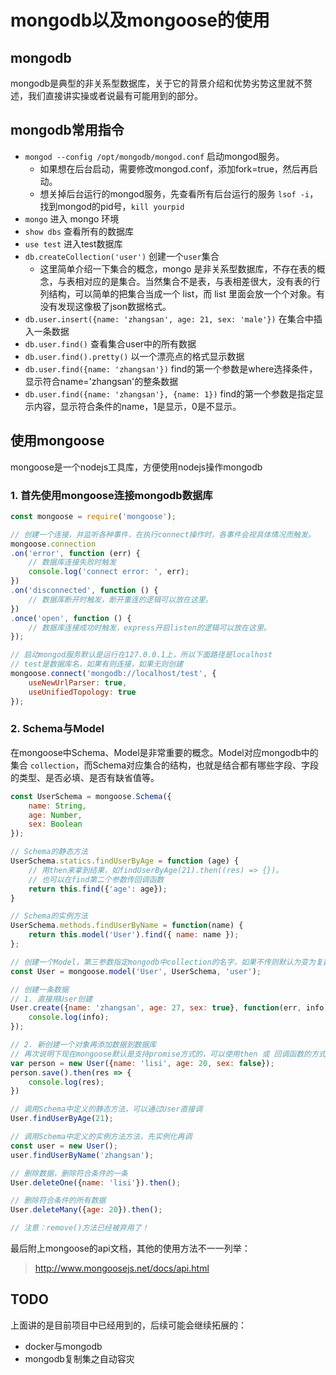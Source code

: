 # mongodb以及mongoose的使用

## mongodb
mongodb是典型的非关系型数据库，关于它的背景介绍和优势劣势这里就不赘述，我们直接讲实操或者说最有可能用到的部分。

## mongodb常用指令

* `mongod --config /opt/mongodb/mongod.conf` 启动mongod服务。
    * 如果想在后台启动，需要修改mongod.conf，添加fork=true，然后再启动。
    * 想关掉后台运行的mongod服务，先查看所有后台运行的服务 `lsof -i`，找到mongod的pid号，`kill yourpid`
* `mongo` 进入 mongo 环境
* `show dbs` 查看所有的数据库
* `use test` 进入test数据库
* `db.createCollection('user')` 创建一个`user`集合
    * 这里简单介绍一下集合的概念，mongo 是非关系型数据库，不存在表的概念，与表相对应的是集合。当然集合不是表，与表相差很大，没有表的行列结构，可以简单的把集合当成一个 list，而 list 里面会放一个个对象。有没有发现这像极了json数据格式。
* `db.user.insert({name: 'zhangsan', age: 21, sex: 'male'})` 在集合中插入一条数据
* `db.user.find()` 查看集合user中的所有数据
* `db.user.find().pretty()` 以一个漂亮点的格式显示数据
* `db.user.find({name: 'zhangsan'})` find的第一个参数是where选择条件，显示符合name='zhangsan'的整条数据
* `db.user.find({name: 'zhangsan'}, {name: 1})` find的第一个参数是指定显示内容，显示符合条件的name，1是显示，0是不显示。

## 使用mongoose
mongoose是一个nodejs工具库，方便使用nodejs操作mongodb

### 1. 首先使用mongoose连接mongodb数据库
```javascript
const mongoose = require('mongoose');

// 创建一个连接，并监听各种事件，在执行connect操作时，各事件会视具体情况而触发。
mongoose.connection
.on('error', function (err) {
    // 数据库连接失败时触发
    console.log('connect error: ', err);
})
.on('disconnected', function () {
    // 数据库断开时触发，断开重连的逻辑可以放在这里。
})
.once('open', function () {
    // 数据库连接成功时触发，express开启listen的逻辑可以放在这里。
});

// 启动mongod服务默认是运行在127.0.0.1上，所以下面路径是localhost
// test是数据库名，如果有则连接，如果无则创建
mongoose.connect('mongodb://localhost/test', {
    useNewUrlParser: true,
    useUnifiedTopology: true
});

```
### 2. Schema与Model

在mongoose中Schema、Model是非常重要的概念。Model对应mongodb中的集合 `collection`，而Schema对应集合的结构，也就是结合都有哪些字段、字段的类型、是否必填、是否有缺省值等。

```javascript
const UserSchema = mongoose.Schema({
    name: String,
    age: Number,
    sex: Boolean
});

// Schema的静态方法
UserSchema.statics.findUserByAge = function (age) {
    // 用then来拿到结果，如findUserByAge(21).then((res) => {})。
    // 也可以在find第二个参数传回调函数
    return this.find({'age': age});
}

// Schema的实例方法
UserSchema.methods.findUserByName = function(name) {
    return this.model('User').find({ name: name });
};

// 创建一个Model，第三参数指定mongodb中collection的名字，如果不传则默认为变为复数（即Users）
const User = mongoose.model('User', UserSchema, 'user');

// 创建一条数据
// 1. 直接用User创建
User.create({name: 'zhangsan', age: 27, sex: true}, function(err, info) {
    console.log(info);
});

// 2. 新创建一个对象再添加数据到数据库
// 再次说明下现在mongoose默认是支持promise方式的，可以使用then 或 回调函数的方式
var person = new User({name: 'lisi', age: 20, sex: false});
person.save().then(res => {
    console.log(res);
})

// 调用Schema中定义的静态方法，可以通过User直接调
User.findUserByAge(21);

// 调用Schema中定义的实例方法方法，先实例化再调
const user = new User();
user.findUserByName('zhangsan');

// 删除数据，删除符合条件的一条
User.deleteOne({name: 'lisi'}).then();

// 删除符合条件的所有数据
User.deleteMany({age: 20}).then();

// 注意：remove()方法已经被弃用了！
```

最后附上mongoose的api文档，其他的使用方法不一一列举：
>http://www.mongoosejs.net/docs/api.html

## TODO
上面讲的是目前项目中已经用到的，后续可能会继续拓展的：
* docker与mongodb
* mongodb复制集之自动容灾